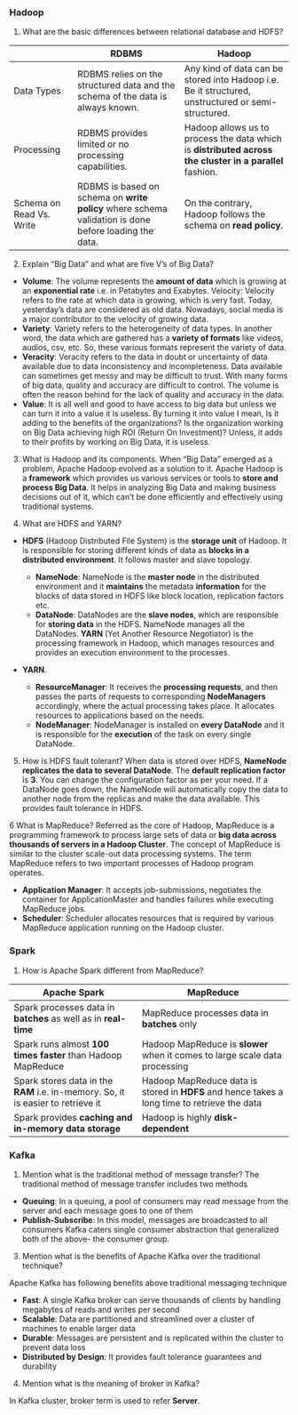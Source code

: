 ### Hadoop

1. What are the basic differences between relational database and HDFS?

|| RDBMS  | Hadoop |
|-------------| ------------- | ------------- |
| Data Types	  | RDBMS relies on the structured data and the schema of the data is always known.  | Any kind of data can be stored into Hadoop i.e. Be it structured, unstructured or semi-structured.|
| Processing  | RDBMS provides limited or no processing capabilities.  | Hadoop allows us to process the data which is **distributed across the cluster in a parallel** fashion.|
| Schema on Read Vs. Write  | RDBMS is based on schema on **write policy** where schema validation is done before loading the data.  |On the contrary, Hadoop follows the schema on **read policy**. |

2. Explain “Big Data” and what are five V’s of Big Data?
* **Volume**: The volume represents the **amount of data** which is growing at an **exponential rate** i.e. in Petabytes and Exabytes. 
Velocity: Velocity refers to the rate at which data is growing, which is very fast. Today, yesterday’s data are considered as old data. Nowadays, social media is a major contributor to the velocity of growing data.
* **Variety**: Variety refers to the heterogeneity of data types. In another word, the data which are gathered has a **variety of formats** like videos, audios, csv, etc. So, these various formats represent the variety of data.
* **Veracity**: Veracity refers to the data in doubt or uncertainty of data available due to data inconsistency and incompleteness. Data available can sometimes get messy and may be difficult to trust. With many forms of big data, quality and accuracy are difficult to control. The volume is often the reason behind for the lack of quality and accuracy in the data.
* **Value**: It is all well and good to have access to big data but unless we can turn it into a value it is useless. By turning it into value I mean, Is it adding to the benefits of the organizations? Is the organization working on Big Data achieving high ROI (Return On Investment)? Unless, it adds to their profits by working on Big Data, it is useless.

3. What is Hadoop and its components. 
When “Big Data” emerged as a problem, Apache Hadoop evolved as a solution to it. Apache Hadoop is a **framework** which provides us various services or tools to **store and process Big Data**. It helps in analyzing Big Data and making business decisions out of it, which can’t be done efficiently and effectively using traditional systems.

4. What are HDFS and YARN?
* **HDFS** (Hadoop Distributed File System) is the **storage unit** of Hadoop. It is responsible for storing different kinds of data as **blocks in a distributed environment**. It follows master and slave topology.

  * **NameNode**: NameNode is the **master node** in the distributed environment and it **maintains** the metadata **information** for the blocks of data stored in HDFS like block location, replication factors etc.   
  * **DataNode**: DataNodes are the **slave nodes**, which are responsible for **storing data** in the HDFS. NameNode manages all the DataNodes.
**YARN** (Yet Another Resource Negotiator) is the processing framework in Hadoop, which manages resources and provides an execution environment to the processes.

*  **YARN**.   
   * **ResourceManager**: It receives the **processing requests**, and then passes the parts of requests to corresponding **NodeManagers** accordingly, where the actual processing takes place. It allocates resources to applications based on the needs.  
   * **NodeManager**: NodeManager is installed on **every DataNode** and it is responsible for the **execution** of the task on every single DataNode.

5. How is HDFS fault tolerant? 
When data is stored over HDFS, **NameNode replicates the data to several DataNode**. The **default replication factor** is **3**. You can change the configuration factor as per your need. If a DataNode goes down, the NameNode will automatically copy the data to another node from the replicas and make the data available. This provides fault tolerance in HDFS.

6 What is MapReduce?
Referred as the core of Hadoop, MapReduce is a programming framework to process large sets of data or **big data across thousands of servers in a Hadoop Cluster**. The concept of MapReduce is similar to the cluster scale-out data processing systems. The term MapReduce refers to two important processes of Hadoop program operates.
* **Application Manager**: It accepts job-submissions, negotiates the container for ApplicationMaster and handles failures while executing MapReduce jobs.
* **Scheduler**: Scheduler allocates resources that is required by various MapReduce application running on the Hadoop cluster.

### Spark
1. How is Apache Spark different from MapReduce?     

| Apache Spark  | MapReduce |
| ------------- | ------------- |
| Spark processes data in **batches** as well as in **real-time**  | MapReduce processes data in **batches** only  |
| Spark runs almost **100 times faster** than Hadoop MapReduce | Hadoop MapReduce is **slower** when it comes to large scale data processing |
| Spark stores data in the **RAM** i.e. in-memory. So, it is easier to retrieve it | Hadoop MapReduce data is stored in **HDFS** and hence takes a long time to retrieve the data |
| Spark provides **caching and in-memory data storage** | Hadoop is highly **disk-dependent** |







### Kafka

1.  Mention what is the traditional method of message transfer?
The traditional method of message transfer includes two methods
* **Queuing**: In a queuing, a pool of consumers may read message from the server and each message goes to one of them
* **Publish-Subscribe**: In this model, messages are broadcasted to all consumers
Kafka caters single consumer abstraction that generalized both of the above- the consumer group.

3) Mention what is the benefits of Apache Kafka over the traditional technique?

Apache Kafka has following benefits above traditional messaging technique

* **Fast**: A single Kafka broker can serve thousands of clients by handling megabytes of reads and writes per second
* **Scalable**: Data are partitioned and streamlined over a cluster of machines to enable larger data
* **Durable**: Messages are persistent and is replicated within the cluster to prevent data loss
* **Distributed by Design**: It provides fault tolerance guarantees and durability



4) Mention what is the meaning of broker in Kafka?

In Kafka cluster, broker term is used to refer **Server**.

